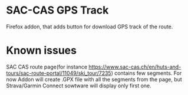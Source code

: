 # SAC-CAS GPS Track

Firefox addon, that adds button for download GPS track of the route.

# Known issues

SAC CAS route page(for instance https://www.sac-cas.ch/en/huts-and-tours/sac-route-portal/11049/ski_tour/7235) contains few segments. For now Addon will create .GPX file with all the segments from the page, but Strava/Garmin Connect sowtware will display only first one.
